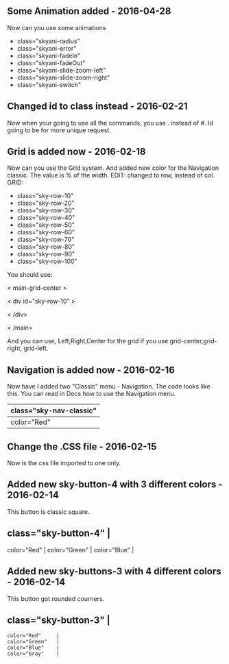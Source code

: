 ## Some Animation added - 2016-04-28
  Now can you use some animations
  * class="skyani-radius"
  * class="skyani-error"
  * class="skyani-fadeIn"
  * class="skyani-fadeOut"
  * class="skyani-slide-zoom-left"
  * class="skyani-slide-zoom-right"
  * class="skyani-switch"

## Changed id to class instead - 2016-02-21
Now when your going to use all the commands, you use . instead of #. Id going to be for more unique request.

## Grid is added now - 2016-02-18
Now can you use the Grid system. And added new color for the Navigation classic.
The value is % of the width.
EDIT: changed to row, instead of col.
GRID:
* class="sky-row-10"
* class="sky-row-20"
* class="sky-row-30"
* class="sky-row-40"
* class="sky-row-50"
* class="sky-row-60"
* class="sky-row-70"
* class="sky-row-80"
* class="sky-row-90"
* class="sky-row-100"

You should use: 

< main-grid-center > 

< div id="sky-row-10" > 

< /div> 

< /main>

And you can use, Left,Right,Center for the grid if you use grid-center,grid-right, grid-left.

## Navigation is added now - 2016-02-16
Now have I added two "Classic" menu - Navigation. The code looks like this.
You can read in Docs how to use the Navigation menu.

class="sky-nav-classic" | 
-------------------- |
color="Red" |


## Change the .CSS file - 2016-02-15
Now is the css file imported to one only.

## Added new sky-button-4 with 3 different colors - 2016-02-14
This button is classic square.

class="sky-button-4" |
---------
color="Red" |
color="Green" |
color="Blue" |

## Added new sky-buttons-3 with 4 different colors - 2016-02-14
This button got rounded courners.


  class="sky-button-3" |
  -----------
    color="Red"     |
    color="Green"   |
    color="Blue"    |
    color="Gray"    |
  
  



